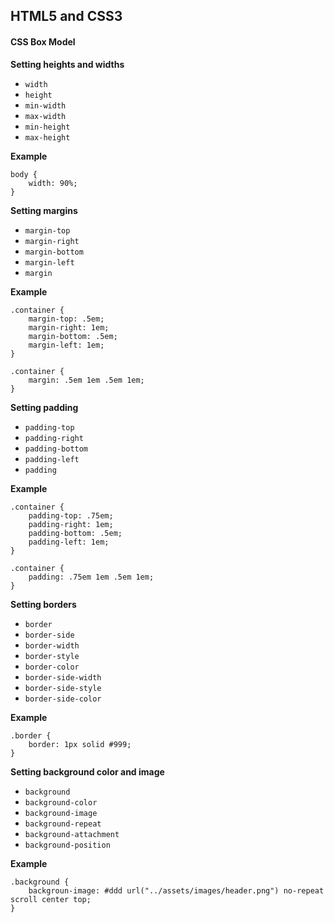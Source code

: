 ## HTML5 and CSS3

#### CSS Box Model

**Setting heights and widths**

- `width`
- `height`
- `min-width`
- `max-width`
- `min-height`
- `max-height`

**Example**

	body {
		width: 90%;
	}

**Setting margins**

- `margin-top`
- `margin-right`
- `margin-bottom`
- `margin-left`
- `margin`

**Example**

	.container {
		margin-top: .5em;
		margin-right: 1em;
		margin-bottom: .5em;
		margin-left: 1em;
	}
	
	.container {
		margin: .5em 1em .5em 1em;
	}

**Setting padding**

- `padding-top`
- `padding-right`
- `padding-bottom`
- `padding-left`
- `padding`

**Example**

	.container {
		padding-top: .75em;
		padding-right: 1em;
		padding-bottom: .5em;
		padding-left: 1em;
	}
	
	.container {
		padding: .75em 1em .5em 1em;
	}

**Setting borders**

- `border`
- `border-side`
- `border-width`
- `border-style`
- `border-color`
- `border-side-width`
- `border-side-style`
- `border-side-color`

**Example**

	.border {
		border: 1px solid #999;
	}

**Setting background color and image**

- `background`
- `background-color`
- `background-image`
- `background-repeat`
- `background-attachment`
- `background-position`

**Example**

	.background {
		backgroun-image: #ddd url("../assets/images/header.png") no-repeat scroll center top;
	}
